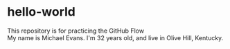 # hello-world  
This repository is for practicing the GitHub Flow  
My name is Michael Evans. I'm 32 years old, and live in Olive Hill, Kentucky.
